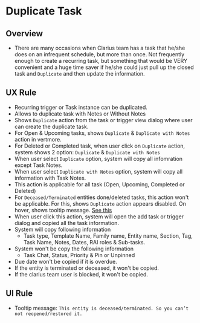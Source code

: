# Duplicate Task

## Overview

- There are many occasions when Clarius team has a task that he/she does on an infrequent schedule, but more than once. Not frequently enough to create a recurring task, but something that would be VERY convenient and a huge time saver if he/she could just pull up the closed task and `Duplicate` and then update the information.


## UX Rule
- Recurring trigger or Task instance can be duplicated.
- Allows to duplicate task with Notes or Without Notes
- Shows `Duplicate` action from the task or trigger view dialog where user can create the duplicate task.
- For Open & Upcoming tasks, shows `Duplicate` & `Duplicate with Notes` action in vertmore.
- For Deleted or Completed task, when user click on `Duplicate` action, system shows 2 option: `Duplicate` & `Duplicate with Notes`
- When user select `Duplicate` option, system will copy all infomration except Task Notes.
- When user select `Duplicate with Notes` option, system will copy all information with Task Notes.
- This action is applicable for all task (Open, Upcoming, Completed or Deleted)
- For `Deceased/Terminated` entities done/deleted tasks, this action won't be applicable. For this, shows `Duplicate` action appears disabled. On hover, shows tooltip message. [See this](https://drive.google.com/file/d/1Mei6AeHHkzi3qssGbR9G-Qf9ujgtvr9Z/view?usp=sharing)
- When user click this action, system will open the add task or trigger dialog and copied all the task information.
- System will copy following information
    - Task type, Template Name, Family name, Entity name, Section, Tag, Task Name, Notes, Dates, RAI roles & Sub-tasks.
- System won't be copy the following information
    - Task Chat, Status, Priority & Pin or Unpinned
- Due date won't be copied if it is overdue.
- If the entity is terminated or deceased, it won't be copied.
- If the clarius team user is blocked, it won't be copied.

## UI Rule
- Tooltip message: `This entity is deceased/terminated. So you can’t not reopened/restored it.`
